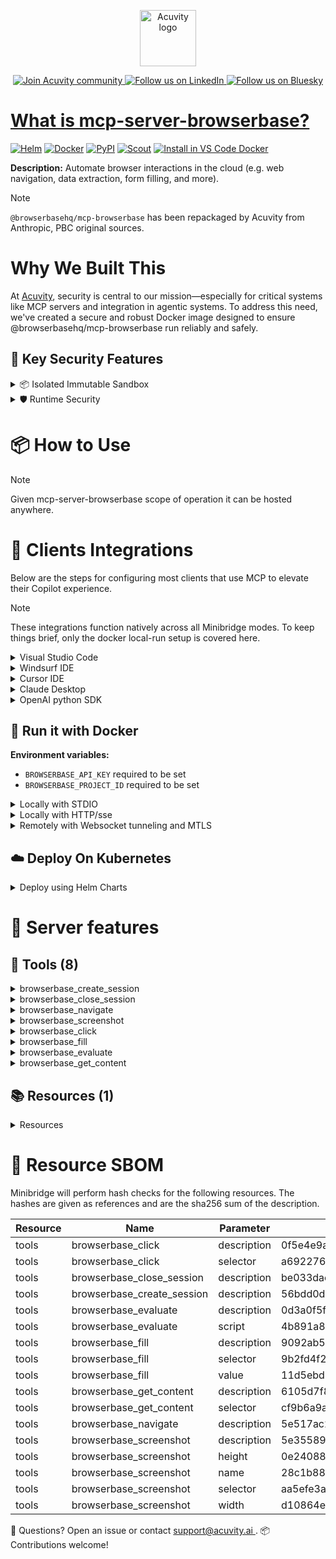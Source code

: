 <p align="center">
  <a href="https://acuvity.ai">
    <picture>
      <img src="https://mma.prnewswire.com/media/2544052/Acuvity__Logo.jpg" height="90" alt="Acuvity logo"/>
    </picture>
  </a>
</p>
<p align="center">
  <a href="https://discord.gg/BkU7fBkrNk">
    <img src="https://img.shields.io/badge/Acuvity-Join-7289DA?logo=discord&logoColor=fff" alt="Join Acuvity community" />
  </a>
<a href="https://www.linkedin.com/company/acuvity/">
    <img src="https://img.shields.io/badge/LinkedIn-Follow-7289DA" alt="Follow us on LinkedIn" />
  </a>
<a href="https://bsky.app/profile/acuvity.bsky.social">
    <img src="https://img.shields.io/badge/Bluesky-Follow-7289DA"?logo=bluesky&logoColor=fff" alt="Follow us on Bluesky" />
</p>


# What is mcp-server-browserbase?

[![Helm](https://img.shields.io/badge/1.0.0-3775A9?logo=helm&label=Charts&logoColor=fff)](https://hub.docker.com/r/acuvity/mcp-server-browserbase/tags/)
[![Docker](https://img.shields.io/docker/image-size/acuvity/mcp-server-browserbase/0.5.1?logo=docker&logoColor=fff&label=0.5.1)](https://hub.docker.com/r/acuvity/mcp-server-browserbase)
[![PyPI](https://img.shields.io/badge/0.5.1-3775A9?logo=pypi&logoColor=fff&label=@browserbasehq/mcp-browserbase)](https://github.com/browserbase/mcp-server-browserbase)
[![Scout](https://img.shields.io/badge/Active-3775A9?logo=docker&logoColor=fff&label=Scout)](https://hub.docker.com/r/acuvity/mcp-server-fetch/)
[![Install in VS Code Docker](https://img.shields.io/badge/VS_Code-One_click_install-0078d7?logo=githubcopilot)](https://insiders.vscode.dev/redirect/mcp/install?name=mcp-server-browserbase&config=%7B%22args%22%3A%5B%22run%22%2C%22-i%22%2C%22--rm%22%2C%22--read-only%22%2C%22-e%22%2C%22BROWSERBASE_API_KEY%22%2C%22-e%22%2C%22BROWSERBASE_PROJECT_ID%22%2C%22docker.io%2Facuvity%2Fmcp-server-browserbase%3A0.5.1%22%5D%2C%22command%22%3A%22docker%22%7D)

**Description:** Automate browser interactions in the cloud (e.g. web navigation, data extraction, form filling, and more).

> [!NOTE]
> `@browserbasehq/mcp-browserbase` has been repackaged by Acuvity from Anthropic, PBC original sources.

# Why We Built This

At [Acuvity](https://acuvity.ai), security is central to our mission—especially for critical systems like MCP servers and integration in agentic systems.
To address this need, we've created a secure and robust Docker image designed to ensure @browserbasehq/mcp-browserbase run reliably and safely.

## 🔐 Key Security Features

<details>
<summary>📦 Isolated Immutable Sandbox </summary>

- **Isolated Execution**: All tools run within secure, containerized sandboxes to enforce process isolation and prevent lateral movement.
- **Non-root by Default**: Enforces least-privilege principles, minimizing the impact of potential security breaches.
- **Read-only Filesystem**: Ensures runtime immutability, preventing unauthorized modification.
- **Version Pinning**: Guarantees consistency and reproducibility across deployments by locking tool and dependency versions.
- **CVE Scanning**: Continuously scans images for known vulnerabilities using [Docker Scout](https://docs.docker.com/scout/) to support proactive mitigation.
- **SBOM & Provenance**: Delivers full supply chain transparency by embedding metadata and traceable build information."
</details>

<details>
<summary>🛡️ Runtime Security</summary>

**Minibridge Integration**: [Minibridge](https://github.com/acuvity/minibridge) establishes secure Agent-to-MCP connectivity, supports Rego/HTTP-based policy enforcement 🕵️, and simplifies orchestration.

Minibridge includes built-in guardrails that protect MCP server integrity and detect suspicious behaviors in real-time.:

- **Integrity Checks**: Ensures authenticity with runtime component hashing.
- **Threat Detection & Prevention with built-in Rego Policy**:
  - Covert‐instruction screening: Blocks any tool description or call arguments that match a wide list of "hidden prompt" phrases (e.g., "do not tell", "ignore previous instructions", Unicode steganography).
  - Schema-key misuse guard: Rejects tools or call arguments that expose internal-reasoning fields such as note, debug, context, etc., preventing jailbreaks that try to surface private metadata.
  - Sensitive-resource exposure check: Denies tools whose descriptions - or call arguments - reference paths, files, or patterns typically associated with secrets (e.g., .env, /etc/passwd, SSH keys).
  - Tool-shadowing detector: Flags wording like "instead of using" that might instruct an assistant to replace or override an existing tool with a different behavior.
  - Cross-tool ex-filtration filter: Scans responses and tool descriptions for instructions to invoke external tools not belonging to this server.
  - Credential / secret redaction mutator: Automatically replaces recognised tokens formats with `[REDACTED]` in outbound content.

These controls ensure robust runtime integrity, prevent unauthorized behavior, and provide a foundation for secure-by-design system operations.
</details>


# 📦 How to Use


> [!NOTE]
> Given mcp-server-browserbase scope of operation it can be hosted anywhere.

# 🧰 Clients Integrations

Below are the steps for configuring most clients that use MCP to elevate their Copilot experience.

> [!NOTE]
> These integrations function natively across all Minibridge modes.
> To keep things brief, only the docker local-run setup is covered here.

<details>
<summary>Visual Studio Code</summary>

To get started immediately, you can use the "one-click" link below:

[![Install in VS Code Docker](https://img.shields.io/badge/VS_Code-One_click_install-0078d7?logo=githubcopilot)](https://insiders.vscode.dev/redirect/mcp/install?name=mcp-server-browserbase&config=%7B%22args%22%3A%5B%22run%22%2C%22-i%22%2C%22--rm%22%2C%22--read-only%22%2C%22-e%22%2C%22BROWSERBASE_API_KEY%22%2C%22-e%22%2C%22BROWSERBASE_PROJECT_ID%22%2C%22docker.io%2Facuvity%2Fmcp-server-browserbase%3A0.5.1%22%5D%2C%22command%22%3A%22docker%22%7D)

## Global scope

Press `ctrl + shift + p` and type `Preferences: Open User Settings JSON` to add the following section:

```json
{
  "mcp": {
    "servers": {
      "acuvity-mcp-server-browserbase": {
        "env": {
          "BROWSERBASE_API_KEY": "TO_BE_SET",
          "BROWSERBASE_PROJECT_ID": "TO_BE_SET"
        },
        "command": "docker",
        "args": [
          "run",
          "-i",
          "--rm",
          "--read-only",
          "-e",
          "BROWSERBASE_API_KEY",
          "-e",
          "BROWSERBASE_PROJECT_ID",
          "docker.io/acuvity/mcp-server-browserbase:0.5.1"
        ]
      }
    }
  }
}
```

## Workspace scope

In your workspace create a file called `.vscode/mcp.json` and add the following section:

```json
{
  "servers": {
    "acuvity-mcp-server-browserbase": {
      "env": {
        "BROWSERBASE_API_KEY": "TO_BE_SET",
        "BROWSERBASE_PROJECT_ID": "TO_BE_SET"
      },
      "command": "docker",
      "args": [
        "run",
        "-i",
        "--rm",
        "--read-only",
        "-e",
        "BROWSERBASE_API_KEY",
        "-e",
        "BROWSERBASE_PROJECT_ID",
        "docker.io/acuvity/mcp-server-browserbase:0.5.1"
      ]
    }
  }
}
```

> To pass secrets you should use the `promptString` input type described in the [Visual Studio Code documentation](https://code.visualstudio.com/docs/copilot/chat/mcp-servers).

</details>

<details>
<summary>Windsurf IDE</summary>

In `~/.codeium/windsurf/mcp_config.json` add the following section:

```json
{
  "mcpServers": {
    "acuvity-mcp-server-browserbase": {
      "env": {
        "BROWSERBASE_API_KEY": "TO_BE_SET",
        "BROWSERBASE_PROJECT_ID": "TO_BE_SET"
      },
      "command": "docker",
      "args": [
        "run",
        "-i",
        "--rm",
        "--read-only",
        "-e",
        "BROWSERBASE_API_KEY",
        "-e",
        "BROWSERBASE_PROJECT_ID",
        "docker.io/acuvity/mcp-server-browserbase:0.5.1"
      ]
    }
  }
}
```

See [Windsurf documentation](https://docs.windsurf.com/windsurf/mcp) for more info.

</details>

<details>
<summary>Cursor IDE</summary>

Add the following JSON block to your mcp configuration file:
- `~/.cursor/mcp.json` for global scope
- `.cursor/mcp.json` for project scope

```json
{
  "mcpServers": {
    "acuvity-mcp-server-browserbase": {
      "env": {
        "BROWSERBASE_API_KEY": "TO_BE_SET",
        "BROWSERBASE_PROJECT_ID": "TO_BE_SET"
      },
      "command": "docker",
      "args": [
        "run",
        "-i",
        "--rm",
        "--read-only",
        "-e",
        "BROWSERBASE_API_KEY",
        "-e",
        "BROWSERBASE_PROJECT_ID",
        "docker.io/acuvity/mcp-server-browserbase:0.5.1"
      ]
    }
  }
}
```

See [cursor documentation](https://docs.cursor.com/context/model-context-protocol) for more information.

</details>
<details>

<summary>Claude Desktop</summary>

In the `claude_desktop_config.json` configuration file add the following section:

```json
{
  "mcpServers": {
    "acuvity-mcp-server-browserbase": {
      "env": {
        "BROWSERBASE_API_KEY": "TO_BE_SET",
        "BROWSERBASE_PROJECT_ID": "TO_BE_SET"
      },
      "command": "docker",
      "args": [
        "run",
        "-i",
        "--rm",
        "--read-only",
        "-e",
        "BROWSERBASE_API_KEY",
        "-e",
        "BROWSERBASE_PROJECT_ID",
        "docker.io/acuvity/mcp-server-browserbase:0.5.1"
      ]
    }
  }
}
```

See [Anthropic documentation](https://docs.anthropic.com/en/docs/agents-and-tools/mcp) for more information.
</details>

<details>
<summary>OpenAI python SDK</summary>

## Running locally

```python
async with MCPServerStdio(
    params={
        "env": {"BROWSERBASE_API_KEY":"TO_BE_SET","BROWSERBASE_PROJECT_ID":"TO_BE_SET"},
        "command": "docker",
        "args": ["run","-i","--rm","--read-only","-e","BROWSERBASE_API_KEY","-e","BROWSERBASE_PROJECT_ID","docker.io/acuvity/mcp-server-browserbase:0.5.1"]
    }
) as server:
    tools = await server.list_tools()
```

## Running remotely

```python
async with MCPServerSse(
    params={
        "url": "http://<ip>:<port>/sse",
    }
) as server:
    tools = await server.list_tools()
```

See [OpenAI Agents SDK docs](https://openai.github.io/openai-agents-python/mcp/) for more info.

</details>

## 🐳 Run it with Docker
**Environment variables:**
  - `BROWSERBASE_API_KEY` required to be set
  - `BROWSERBASE_PROJECT_ID` required to be set


<details>
<summary>Locally with STDIO</summary>

In your client configuration set:

- command: `docker`
- arguments: `run -i --rm --read-only -e BROWSERBASE_API_KEY -e BROWSERBASE_PROJECT_ID docker.io/acuvity/mcp-server-browserbase:0.5.1`

</details>

<details>
<summary>Locally with HTTP/sse</summary>

Simply run as:

```console
docker run -i --rm --read-only -e BROWSERBASE_API_KEY -e BROWSERBASE_PROJECT_ID docker.io/acuvity/mcp-server-browserbase:0.5.1
```

Add `-p <localport>:8000` to expose the port.

Then on your application/client, you can configure to use something like:

```json
{
  "mcpServers": {
    "acuvity-mcp-server-browserbase": {
      "url": "http://localhost:<localport>/sse",
    }
  }
}
```

You might have to use different ports for different tools.

</details>

<details>
<summary>Remotely with Websocket tunneling and MTLS </summary>

> This section assume you are familiar with TLS and certificates and will require:
> - a server certificate with proper DNS/IP field matching your tool deployment.
> - a client-ca used to sign client certificates

1. Start the server in `backend` mode
 - add an environment variable like `-e MINIBRIDGE_MODE=backend`
 - add the TLS certificates (recommended) through a volume let's say `/certs` ex (`-v $PWD/certs:/certs`)
 - instruct minibridge to use those certs with
   - `-e MINIBRIDGE_TLS_SERVER_CERT=/certs/server-cert.pem`
   - `-e MINIBRIDGE_TLS_SERVER_KEY=/certs/server-key.pem`
   - `-e MINIBRIDGE_TLS_SERVER_KEY_PASS=optional`
   - `-e MINIBRIDGE_TLS_SERVER_CLIENT_CA=/certs/client-ca.pem`

2. Start `minibridge` locally in frontend mode:
  - Get [minibridge](https://github.com/acuvity/minibridge) binary for your OS.

In your client configuration, Minibridge works like any other STDIO command.

Example for Claude Desktop:

```json
{
  "mcpServers": {
    "acuvity-mcp-server-browserbase": {
      "command": "minibridge",
      "args": ["frontend", "--backend", "wss://<remote-url>:8000/ws", "--tls-client-backend-ca", "/path/to/ca/that/signed/the/server-cert.pem/ca.pem", "--tls-client-cert", "/path/to/client-cert.pem", "--tls-client-key", "/path/to/client-key.pem"]
    }
  }
}
```

That's it.

Of course there are plenty of other options that minibridge can provide.

Don't be shy to ask question either.

</details>

## ☁️ Deploy On Kubernetes

<details>
<summary>Deploy using Helm Charts</summary>

### Chart settings requirements

This chart requires some mandatory information to be installed.

**Mandatory Secrets**:
  - `BROWSERBASE_API_KEY` secret to be set as secrets.BROWSERBASE_API_KEY either by `.value` or from existing with `.valueFrom`
  - `BROWSERBASE_PROJECT_ID` secret to be set as secrets.BROWSERBASE_PROJECT_ID either by `.value` or from existing with `.valueFrom`

### How to install

You can inspect the chart:

```console
helm show chart oci://docker.io/acuvity/mcp-server-browserbase --version 1.0.0-
````

You can inspect the values that you can configure:

```console
helm show values oci://docker.io/acuvity/mcp-server-browserbase --version 1.0.0
````

Install with helm

```console
helm install mcp-server-browserbase oci://docker.io/acuvity/mcp-server-browserbase --version 1.0.0
```

From there your MCP server mcp-server-browserbase will be reachable by default through `http/sse` from inside the cluster using the Kubernetes Service `mcp-server-browserbase` on port `8000` by default. You can change that by looking at the `service` section of the `values.yaml` file.

### How to Monitor

The deployment will create a Kubernetes service with a `healthPort`, that is used for liveness probes and readiness probes. This health port can also be used by the monitoring stack of your choice and exposes metrics under the `/metrics` path.

See full charts [Readme](https://github.com/acuvity/mcp-servers-registry/tree/main/mcp-server-browserbase/charts/mcp-server-browserbase/README.md) for more details about settings.

</details>

# 🧠 Server features

## 🧰 Tools (8)
<details>
<summary>browserbase_create_session</summary>

**Description**:

```
Create a new cloud browser session using Browserbase
```

**Parameter**:

| Name | Type | Description | Required? |
|-----------|------|-------------|-----------|
</details>
<details>
<summary>browserbase_close_session</summary>

**Description**:

```
Close a browser session on Browserbase
```

**Parameter**:

| Name | Type | Description | Required? |
|-----------|------|-------------|-----------|
| sessionId | string | not set | Yes
</details>
<details>
<summary>browserbase_navigate</summary>

**Description**:

```
Navigate to a URL
```

**Parameter**:

| Name | Type | Description | Required? |
|-----------|------|-------------|-----------|
| url | string | not set | Yes
</details>
<details>
<summary>browserbase_screenshot</summary>

**Description**:

```
Take a screenshot of the current page or a specific element
```

**Parameter**:

| Name | Type | Description | Required? |
|-----------|------|-------------|-----------|
| height | number | Height in pixels (default: 600) | No
| name | string | Name for the screenshot | Yes
| selector | string | CSS selector for element to screenshot | No
| width | number | Width in pixels (default: 800) | No
</details>
<details>
<summary>browserbase_click</summary>

**Description**:

```
Click an element on the page
```

**Parameter**:

| Name | Type | Description | Required? |
|-----------|------|-------------|-----------|
| selector | string | CSS selector for element to click | Yes
</details>
<details>
<summary>browserbase_fill</summary>

**Description**:

```
Fill out an input field
```

**Parameter**:

| Name | Type | Description | Required? |
|-----------|------|-------------|-----------|
| selector | string | CSS selector for input field | Yes
| value | string | Value to fill | Yes
</details>
<details>
<summary>browserbase_evaluate</summary>

**Description**:

```
Execute JavaScript in the browser console
```

**Parameter**:

| Name | Type | Description | Required? |
|-----------|------|-------------|-----------|
| script | string | JavaScript code to execute | Yes
</details>
<details>
<summary>browserbase_get_content</summary>

**Description**:

```
Extract all content from the current page
```

**Parameter**:

| Name | Type | Description | Required? |
|-----------|------|-------------|-----------|
| selector | string | Optional CSS selector to get content from specific elements (default: returns whole page) | No
</details>

## 📚 Resources (1)

<details>
<summary>Resources</summary>

| Name | Mime type | URI| Content |
|-----------|------|-------------|-----------|
| Browser console logs | text/plain | console://logs | - |

</details>


# 🔐 Resource SBOM

Minibridge will perform hash checks for the following resources. The hashes are given as references and are the sha256 sum of the description.

| Resource | Name | Parameter | Hash |
|-----------|------|------|------|
| tools | browserbase_click | description | 0f5e4e9a2e49b9860eacc68a7dc5312c71ab2f83be1734dcddbc8ce31fc7d82b |
| tools | browserbase_click | selector | a6922769712660b619584746585d94b11a460d199e2cb84957988b6f9f7cd3bf |
| tools | browserbase_close_session | description | be033dac5747af43f17a5e254bd24af517866cab1af756a72549b19d9292a250 |
| tools | browserbase_create_session | description | 56bdd0db0c370258b7b7ef2d4604f7602a46d68d3f7cdae47dcf8bb48305c774 |
| tools | browserbase_evaluate | description | 0d3a0f5f637a3ca339c8c9bef048bb7db6e97e99b3e930af4f90036cf0ae0eac |
| tools | browserbase_evaluate | script | 4b891a8ea8149f7f674a0058530d3027453331b59fdc8dd937f97530abe2917d |
| tools | browserbase_fill | description | 9092ab55b68d8d48b44cd4637d7c45d295489784406d1d0b2811c64eb390c12e |
| tools | browserbase_fill | selector | 9b2fd4f2a301cda1ab585f8de553e53bf5907a4b15ee68f56f075d6e57464d23 |
| tools | browserbase_fill | value | 11d5ebd4e421f3e0f32524bf28a9c06bfce4a5f82b89ad49f4636dce92377c8f |
| tools | browserbase_get_content | description | 6105d7f8013e0ad9af3aeaeb5638755ccc8337aeb2e402ea526aead14e030569 |
| tools | browserbase_get_content | selector | cf9b6a9a4d253d7e4cbb921429945fcc70861aebf48bd8c8a0e6c61201352ade |
| tools | browserbase_navigate | description | 5e517ac29796df4781d6e8f8b3be061cc694f0c8e027f40e42ce0739e887b1d5 |
| tools | browserbase_screenshot | description | 5e3558916850d55baa3a9b5dfaec0755a8c16f6bcd03be7a78aadbc65745da85 |
| tools | browserbase_screenshot | height | 0e240884937c1dc91c541aaeceb007bb3bb0994e396a1652edb748fa6198615d |
| tools | browserbase_screenshot | name | 28c1b883362fcf9a1205e2015271212cbc322322343879408bd5b191917b3379 |
| tools | browserbase_screenshot | selector | aa5efe3a86a6ab130c1c81e671113a8be57294dedf3bbde39fe0088fea2c14d5 |
| tools | browserbase_screenshot | width | d10864eef69042788f00ea5522b84a05480ff9a1479b27cc6cdfa409a2304060 |


💬 Questions? Open an issue or contact [ support@acuvity.ai ](mailto:support@acuvity.ai).
📦 Contributions welcome!
